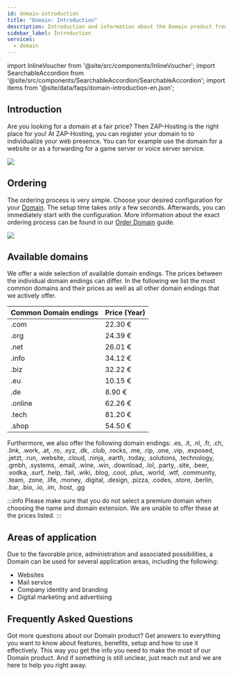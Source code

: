 ```yaml
---
id: domain-introduction
title: "Domain: Introduction"
description: Introduction and information about the Domain product from ZAP-Hosting - ZAP-Hosting.com Documentation
sidebar_label: Introduction
services:
  - domain
---
```


import InlineVoucher from '@site/src/components/InlineVoucher';
import SearchableAccordion from '@site/src/components/SearchableAccordion/SearchableAccordion';
import items from '@site/data/faqs/domain-introduction-en.json';

## Introduction

Are you looking for a domain at a fair price? Then ZAP-Hosting is the right place for you! At ZAP-Hosting, you can register your  domain to to individualize your web presence. You can for example use the domain for a website or as a forwarding for a game server or voice server service. 


![](https://screensaver01.zap-hosting.com/index.php/s/ESkLyeoLMTTENHG/preview)

## Ordering

The ordering process is very simple. Choose your desired configuration for your [Domain](https://zap-hosting.com/en/shop/product/domain/). The setup time takes only a few seconds. Afterwards, you can immediately start with the configuration. More information about the exact ordering process can be found in our [Order Domain](domain-order.md) guide. 

![](https://screensaver01.zap-hosting.com/index.php/s/FEN8gHSaL9i7X38/preview)




## Available domains

We offer a wide selection of available domain endings. The prices between the individual domain endings can differ. In the following we list the most common domains and their prices as well as all other domain endings that we actively offer. 


| Common Domain endings | Price (Year) |
|---------------|-------|
| .com          | 22.30 € |
| .org          | 24.39 € |
| .net          | 26.01 € |
| .info         | 34.12 € |
| .biz          | 32.22 € |
| .eu           | 10.15 € |
| .de           | 8.90 € |
| .online       | 62.26 € |
| .tech         | 81.20 € |
| .shop         | 54.50 € |

Furthermore, we also offer the following domain endings: .es, .it, .nl, .fr, .ch, .link, .work, .at, .ro, .xyz, .dk, .club, .rocks, .me, .rip, .one, .vip, .exposed, .jetzt, .run, .website, .cloud, .ninja, .earth, .today, .solutions, .technology, .gmbh, .systems, .email, .wine, .win, .download, .lol, .party, .site, .beer, .vodka, .surf, .help, .fail, .wiki, .blog, .cool, .plus, .world, .wtf, .community, .team, .zone, .life, .money, .digital, .design, .pizza, .codes, .store, .berlin, .bar, .bio, .io, .im, .host, .gg

:::info
Please make sure that you do not select a premium domain when choosing the name and domain extension. We are unable to offer these at the prices listed. 
:::



## Areas of application

Due to the favorable price, administration and associated possibilities, a Domain can be used for several application areas, including the following:

- Websites
- Mail service
- Company identity and branding
- Digital marketing and advertising

## Frequently Asked Questions
Got more questions about our Domain product? Get answers to everything you want to know about features, benefits, setup and how to use it effectively. This way you get the info you need to make the most of our Domain product. And if something is still unclear, just reach out and we are here to help you right away.
<SearchableAccordion items={items} />

<InlineVoucher />

